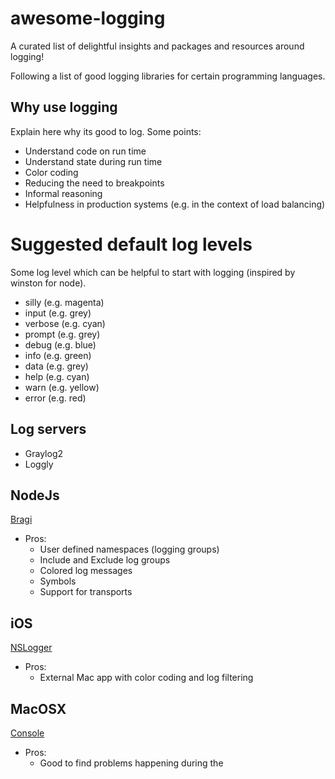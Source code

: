 awesome-logging
===============

A curated list of delightful insights and packages and resources around logging!

Following a list of good logging libraries for certain programming languages.

## Why use logging

Explain here why its good to log. Some points: 
* Understand code on run time
* Understand state during run time
* Color coding
* Reducing the need to breakpoints
* Informal reasoning
* Helpfulness in production systems (e.g. in the context of load balancing)


# Suggested default log levels

Some log level which can be helpful to start with logging (inspired by winston for node).

* silly (e.g. magenta)
* input (e.g. grey)
* verbose (e.g. cyan)
* prompt (e.g. grey)
* debug (e.g. blue)
* info (e.g. green)
* data (e.g. grey)
* help (e.g. cyan)
* warn (e.g. yellow)
* error (e.g. red)


## Log servers

* Graylog2
* Loggly

## NodeJs
[Bragi](https://github.com/enoex/Bragi-Node)

* Pros:
	* User defined namespaces (logging groups)
	* Include and Exclude log groups
	* Colored log messages
	* Symbols
	* Support for transports

## iOS
[NSLogger](https://github.com/enoex/Bragi-Node)
* Pros:
	* External Mac app with color coding and log filtering

## MacOSX
[Console](http://en.wikipedia.org/wiki/Console_(OS_X))
* Pros:
	* Good to find problems happening during the 



